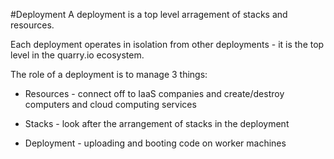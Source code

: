 #Deployment
A deployment is a top level arragement of stacks and resources.

Each deployment operates in isolation from other deployments - it is the top level in the quarry.io ecosystem.

The role of a deployment is to manage 3 things:

 * Resources - connect off to IaaS companies and create/destroy computers and cloud computing services

 * Stacks - look after the arrangement of stacks in the deployment

 * Deployment - uploading and booting code on worker machines